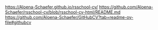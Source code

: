 https://Aloena-Schaefer.github.io/rsschool-cv/
https://github.com/Aloena-Schaefer/rsschool-cv/blob/rsschool-cv-html/README.md
https://github.com/Aloena-Schaefer/GitHubCV?tab=readme-ov-file#githubcv
